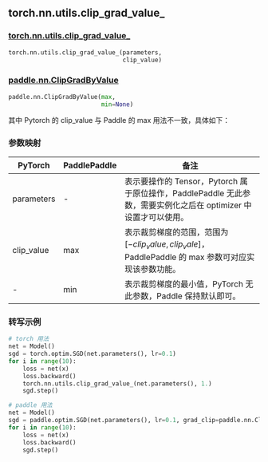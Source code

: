## torch.nn.utils.clip_grad_value_
### [torch.nn.utils.clip_grad_value_](https://pytorch.org/docs/stable/generated/torch.nn.utils.clip_grad_value_.html?highlight=clip_grad_value_#torch.nn.utils.clip_grad_value_)

```python
torch.nn.utils.clip_grad_value_(parameters,
                                clip_value)
```

### [paddle.nn.ClipGradByValue](https://www.paddlepaddle.org.cn/documentation/docs/zh/api/paddle/nn/ClipGradByValue_cn.html#clipgradbyvalue)

```python
paddle.nn.ClipGradByValue(max,
                          min=None)
```

其中 Pytorch 的 clip_value 与 Paddle 的 max 用法不一致，具体如下：
### 参数映射

| PyTorch       | PaddlePaddle | 备注                                                   |
| ------------- | ------------ | ------------------------------------------------------ |
| parameters    | -            | 表示要操作的 Tensor，Pytorch 属于原位操作，PaddlePaddle 无此参数，需要实例化之后在 optimizer 中设置才可以使用。  |
| clip_value    | max            | 表示裁剪梯度的范围，范围为 $[-clip_value, clip_vale]$，PaddlePaddle 的 max 参数可对应实现该参数功能。  |
| -             | min          | 表示裁剪梯度的最小值，PyTorch 无此参数，Paddle 保持默认即可。  |

### 转写示例
```python
# torch 用法
net = Model()
sgd = torch.optim.SGD(net.parameters(), lr=0.1)
for i in range(10):
    loss = net(x)
    loss.backward()
    torch.nn.utils.clip_grad_value_(net.parameters(), 1.)
    sgd.step()

# paddle 用法
net = Model()
sgd = paddle.optim.SGD(net.parameters(), lr=0.1, grad_clip=paddle.nn.ClipGradByValue(), 1.)
for i in range(10):
    loss = net(x)
    loss.backward()
    sgd.step()
```
